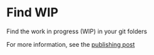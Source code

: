 # Find WIP

Find the work in progress (WIP) in your git folders

For more information, see the [publishing post][post]

[post]: https://alvarogarcia7.github.io/blog/2017/08/07/find-all-pending-work/
